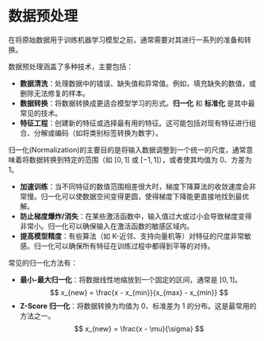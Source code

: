 # 数据预处理

在将原始数据用于训练机器学习模型之前，通常需要对其进行一系列的准备和转换。

数据预处理涵盖了多种技术，主要包括：

- **数据清洗**：处理数据中的错误、缺失值和异常值。例如，填充缺失的数值，或删除无法修复的样本。
- **数据转换**：将数据转换成更适合模型学习的形式。**归一化** 和 **标准化** 是其中最常见的技术。
- **特征工程**：创建新的特征或选择最有用的特征。这可能包括对现有特征进行组合、分解或编码（如将类别标签转换为数字）。

归一化(Normalization)的主要目的是将输入数据调整到一个统一的尺度，通常意味着将数据转换到特定的范围（如 $[0, 1]$ 或 $[-1, 1]$），或者使其均值为 0、方差为 1。

- **加速训练**：当不同特征的数值范围相差很大时，梯度下降算法的收敛速度会非常慢。归一化可以使数据空间变得更圆，使得梯度下降能更直接地找到最优解。
- **防止梯度爆炸/消失**：在某些激活函数中，输入值过大或过小会导致梯度变得非常小。归一化可以确保输入在激活函数的敏感区域内。
- **提高模型精度**：有些算法（如 K-近邻、支持向量机等）对特征的尺度非常敏感。归一化可以确保所有特征在训练过程中都得到平等的对待。

常见的归一化方法有：

- **最小-最大归一化**：将数据线性地缩放到一个固定的区间，通常是 $[0, 1]$。
    $$ x_{new} = \frac{x - x_{min}}{x_{max} - x_{min}} $$
- **Z-Score 归一化**：将数据转换为均值为 0、标准差为 1 的分布。这是最常用的方法之一。
    $$ x_{new} = \frac{x - \mu}{\sigma} $$